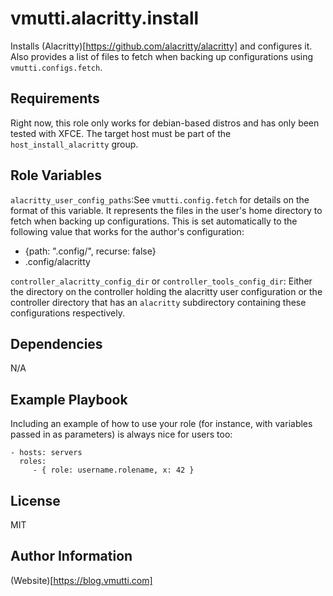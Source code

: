 vmutti.alacritty.install
=========

Installs (Alacritty)[https://github.com/alacritty/alacritty] and configures it. Also provides a list of files to fetch when backing up configurations using `vmutti.configs.fetch`.
 

Requirements
------------

Right now, this role only works for debian-based distros and has only been tested with XFCE.
The target host must be part of the `host_install_alacritty` group.

Role Variables
--------------

`alacritty_user_config_paths`:See `vmutti.config.fetch` for details on the format of this variable. It represents the files in the user's home directory to fetch when backing up configurations. This is set automatically to the following value that works for the author's configuration:
  - {path: ".config/", recurse: false}
  - .config/alacritty

`controller_alacritty_config_dir` or `controller_tools_config_dir`: Either the directory on the controller holding the alacritty user configuration or the controller directory that has an `alacritty` subdirectory containing these configurations respectively.


Dependencies
------------

N/A

Example Playbook
----------------

Including an example of how to use your role (for instance, with variables passed in as parameters) is always nice for users too:

    - hosts: servers
      roles:
         - { role: username.rolename, x: 42 }

License
-------

MIT

Author Information
------------------

(Website)[https://blog.vmutti.com]